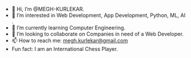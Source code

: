 - 👋 Hi, I’m @MEGH-KURLEKAR.
- 👀 I’m interested in Web Development, App Development, Python, ML, AI .
- 🌱 I’m currently learning Computer Engineering.
- 💞️ I’m looking to collaborate on Companies in need of a Web Developer.
- 📫 How to reach me: megh.kurlekar@gmail.com
- Fun fact: I am an International Chess Player.

<!---
MEGH-KURLEKAR/MEGH-KURLEKAR is a ✨ special ✨ repository because its `README.md` (this file) appears on your GitHub profile.
You can click the Preview link to take a look at your changes.
--->
